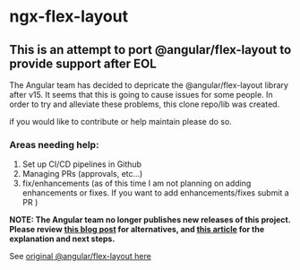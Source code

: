 # ngx-flex-layout

## This is an attempt to port @angular/flex-layout to provide support after EOL

The Angular team has decided to depricate the @angular/flex-layout library after v15.  It seems that this is going to cause issues for some people.
In order to try and alleviate these problems, this clone repo/lib was created. 

if you would like to contribute or help maintain please do so.

### Areas needing help:
1. Set up CI/CD pipelines in Github
2. Managing PRs (approvals, etc...)
3. fix/enhancements (as of this time I am not planning on adding enhancements or fixes. If you want to add enhancements/fixes submit a PR )

**NOTE: The Angular team no longer publishes new releases of this project. Please review [this blog post](https://blog.angular.io/modern-css-in-angular-layouts-4a259dca9127) 
for alternatives, and [this article](https://medium.com/@caerus.karu/farewell-flex-layout-aaa567023769) for the explanation and next steps.**

See [original @angular/flex-layout here](https://github.com/angular/flex-layout)